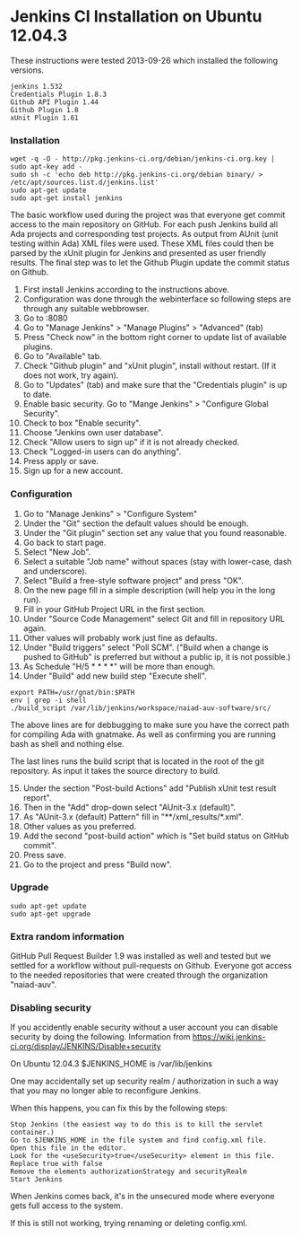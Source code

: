 Jenkins CI Installation on Ubuntu 12.04.3
=========================================
These instructions were tested 2013-09-26 which installed the following
versions.

```
jenkins 1.532
Credentials Plugin 1.8.3
Github API Plugin 1.44
Github Plugin 1.8
xUnit Plugin 1.61
```

### Installation
```
wget -q -O - http://pkg.jenkins-ci.org/debian/jenkins-ci.org.key | sudo apt-key add -
sudo sh -c 'echo deb http://pkg.jenkins-ci.org/debian binary/ > /etc/apt/sources.list.d/jenkins.list'
sudo apt-get update
sudo apt-get install jenkins
```

The basic workflow used during the project was that everyone get commit access
to the main repository on GitHub. For each push Jenkins build all Ada projects
and corresponding test projects. As output from AUnit (unit testing within Ada)
XML files were used. These XML files could then be parsed by the xUnit plugin
for Jenkins and presented as user friendly results. The final step was to let
the Github Plugin update the commit status on Github.

1. First install Jenkins according to the instructions above.
2. Configuration was done through the webinterface so following steps are
through any suitable webbrowser.
3. Go to <domain>:8080
4. Go to "Manage Jenkins" > "Manage Plugins" > "Advanced" (tab)
5. Press "Check now" in the bottom right corner to update list of available plugins.
6. Go to "Available" tab.
7. Check "Github plugin" and "xUnit plugin", install without restart.
(If it does not work, try again).
8. Go to "Updates" (tab) and make sure that the "Credentials plugin" is up to date.
9. Enable basic security. Go to "Mange Jenkins" > "Configure Global Security".
10. Check to box "Enable security".
11. Choose "Jenkins own user database".
12. Check "Allow users to sign up" if it is not already checked.
13. Check "Logged-in users can do anything".
14. Press apply or save.
15. Sign up for a new account.

### Configuration
1. Go to "Manage Jenkins" > "Configure System"
2. Under the "Git" section the default values should be enough.
3. Under the "Git plugin" section set any value that you found reasonable.
4. Go back to start page.
5. Select "New Job".
6. Select a suitable "Job name" without spaces (stay with lower-case, dash and underscore).
7. Select "Build a free-style software project" and press "OK".
8. On the new page fill in a simple description (will help you in the long run).
9. Fill in your GitHub Project URL in the first section.
10. Under "Source Code Management" select Git and fill in repository URL again.
11. Other values will probably work just fine as defaults.
12. Under "Build triggers" select "Poll SCM".
("Build when a change is pushed to GitHub" is preferred but without a public ip,
it is not possible.)
13. As Schedule "H/5 * * * *" will be more than enough.
14. Under "Build" add new build step "Execute shell".

```
export PATH=/usr/gnat/bin:$PATH
env | grep -i shell
./build_script /var/lib/jenkins/workspace/naiad-auv-software/src/
```
The above lines are for debbugging to make sure you have the correct path
for compiling Ada with gnatmake. As well as confirming you are running bash
as shell and nothing else.

The last lines runs the build script that is located in the root of the
git repository. As input it takes the source directory to build.

15. Under the section "Post-build Actions" add "Publish xUnit test result report".
16. Then in the "Add" drop-down select "AUnit-3.x (default)".
17. As "AUnit-3.x (default) Pattern" fill in "**/xml_results/*.xml".
18. Other values as you preferred.
19. Add the second "post-build action" which is "Set build status on GitHub commit".
20. Press save.
21. Go to the project and press "Build now".

### Upgrade
```
sudo apt-get update
sudo apt-get upgrade
```

### Extra random information
GitHub Pull Request Builder 1.9 was installed as well and tested but we settled
for a workflow without pull-requests on Github. Everyone got access to the
needed repositories that were created through the organization "naiad-auv".

### Disabling security
If you accidently enable security without a user account you can disable security
by doing the following. Information from
https://wiki.jenkins-ci.org/display/JENKINS/Disable+security

On Ubuntu 12.04.3 $JENKINS_HOME is /var/lib/jenkins

One may accidentally set up security realm / authorization in such a way that
you may no longer able to reconfigure Jenkins.

When this happens, you can fix this by the following steps:

    Stop Jenkins (the easiest way to do this is to kill the servlet container.)
    Go to $JENKINS_HOME in the file system and find config.xml file.
    Open this file in the editor.
    Look for the <useSecurity>true</useSecurity> element in this file.
    Replace true with false
    Remove the elements authorizationStrategy and securityRealm
    Start Jenkins

When Jenkins comes back, it's in the unsecured mode where everyone
gets full access to the system.

If this is still not working, trying renaming or deleting config.xml.
